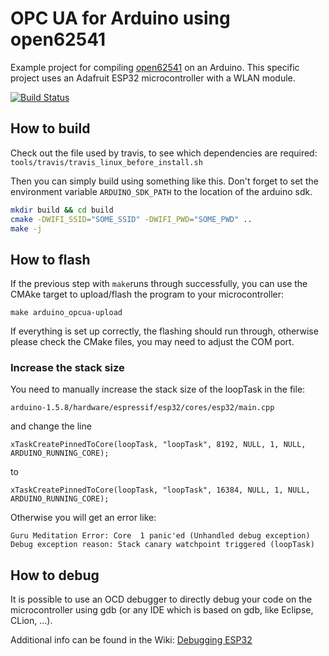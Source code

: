 OPC UA for Arduino using open62541
==================================

Example project for compiling [open62541](https://open62541.org) on an Arduino. This specific project uses an Adafruit ESP32 microcontroller with a WLAN module.

[![Build Status](https://img.shields.io/travis/Pro/open62541-arduino/master.svg)](https://travis-ci.org/Pro/open62541-arduino)

## How to build

Check out the file used by travis, to see which dependencies are required: `tools/travis/travis_linux_before_install.sh`

Then you can simply build using something like this. Don't forget to set the environment variable `ARDUINO_SDK_PATH` to the location of the arduino sdk.

```bash
mkdir build && cd build
cmake -DWIFI_SSID="SOME_SSID" -DWIFI_PWD="SOME_PWD" ..
make -j
```

## How to flash

If the previous step with `make`runs through successfully, you can use the CMAke target to upload/flash the program to your microcontroller:

```
make arduino_opcua-upload

```
If everything is set up correctly, the flashing should run through, otherwise please check the CMake files, you may need to adjust the COM port.

### Increase the stack size

You need to manually increase the stack size of the loopTask in the file:

`arduino-1.5.8/hardware/espressif/esp32/cores/esp32/main.cpp`

and change the line

`xTaskCreatePinnedToCore(loopTask, "loopTask", 8192, NULL, 1, NULL, ARDUINO_RUNNING_CORE);`

to

`xTaskCreatePinnedToCore(loopTask, "loopTask", 16384, NULL, 1, NULL, ARDUINO_RUNNING_CORE);`

Otherwise you will get an error like:
```
Guru Meditation Error: Core  1 panic'ed (Unhandled debug exception)
Debug exception reason: Stack canary watchpoint triggered (loopTask) 
```

## How to debug

It is possible to use an OCD debugger to directly debug your code on the microcontroller using gdb (or any IDE which is based on gdb, like Eclipse, CLion, ...).

Additional info can be found in the Wiki: [Debugging ESP32](https://github.com/Pro/open62541-arduino/wiki/Debugging-ESP32)
